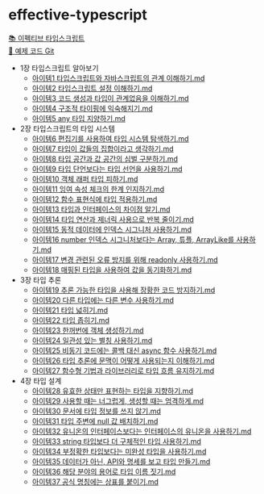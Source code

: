 # effective-typescript

[📚 이펙티브 타입스크립트](https://product.kyobobook.co.kr/detail/S000001033114)  
[🔗 예제 코드 Git](https://github.com/danvk/effective-typescript)

<!-- FOLDER_STRUCTURE_START -->
- 1장 타입스크립트 알아보기
    - [아이템1 타입스크립트와 자바스크립트의 관계 이해하기.md](https://github.com/Jungle-JavaScript-Study/effective-typescript/blob/main/1%EC%9E%A5%20%ED%83%80%EC%9E%85%EC%8A%A4%ED%81%AC%EB%A6%BD%ED%8A%B8%20%EC%95%8C%EC%95%84%EB%B3%B4%EA%B8%B0/%EC%95%84%EC%9D%B4%ED%85%9C1%20%ED%83%80%EC%9E%85%EC%8A%A4%ED%81%AC%EB%A6%BD%ED%8A%B8%EC%99%80%20%EC%9E%90%EB%B0%94%EC%8A%A4%ED%81%AC%EB%A6%BD%ED%8A%B8%EC%9D%98%20%EA%B4%80%EA%B3%84%20%EC%9D%B4%ED%95%B4%ED%95%98%EA%B8%B0.md)
    - [아이템2 타입스크립트 설정 이해하기.md](https://github.com/Jungle-JavaScript-Study/effective-typescript/blob/main/1%EC%9E%A5%20%ED%83%80%EC%9E%85%EC%8A%A4%ED%81%AC%EB%A6%BD%ED%8A%B8%20%EC%95%8C%EC%95%84%EB%B3%B4%EA%B8%B0/%EC%95%84%EC%9D%B4%ED%85%9C2%20%ED%83%80%EC%9E%85%EC%8A%A4%ED%81%AC%EB%A6%BD%ED%8A%B8%20%EC%84%A4%EC%A0%95%20%EC%9D%B4%ED%95%B4%ED%95%98%EA%B8%B0.md)
    - [아이템3 코드 생성과 타입이 관계없음을 이해하기.md](https://github.com/Jungle-JavaScript-Study/effective-typescript/blob/main/1%EC%9E%A5%20%ED%83%80%EC%9E%85%EC%8A%A4%ED%81%AC%EB%A6%BD%ED%8A%B8%20%EC%95%8C%EC%95%84%EB%B3%B4%EA%B8%B0/%EC%95%84%EC%9D%B4%ED%85%9C3%20%EC%BD%94%EB%93%9C%20%EC%83%9D%EC%84%B1%EA%B3%BC%20%ED%83%80%EC%9E%85%EC%9D%B4%20%EA%B4%80%EA%B3%84%EC%97%86%EC%9D%8C%EC%9D%84%20%EC%9D%B4%ED%95%B4%ED%95%98%EA%B8%B0.md)
    - [아이템4 구조적 타이핑에 익숙해지기.md](https://github.com/Jungle-JavaScript-Study/effective-typescript/blob/main/1%EC%9E%A5%20%ED%83%80%EC%9E%85%EC%8A%A4%ED%81%AC%EB%A6%BD%ED%8A%B8%20%EC%95%8C%EC%95%84%EB%B3%B4%EA%B8%B0/%EC%95%84%EC%9D%B4%ED%85%9C4%20%EA%B5%AC%EC%A1%B0%EC%A0%81%20%ED%83%80%EC%9D%B4%ED%95%91%EC%97%90%20%EC%9D%B5%EC%88%99%ED%95%B4%EC%A7%80%EA%B8%B0.md)
    - [아이템5 any 타입 지양하기.md](https://github.com/Jungle-JavaScript-Study/effective-typescript/blob/main/1%EC%9E%A5%20%ED%83%80%EC%9E%85%EC%8A%A4%ED%81%AC%EB%A6%BD%ED%8A%B8%20%EC%95%8C%EC%95%84%EB%B3%B4%EA%B8%B0/%EC%95%84%EC%9D%B4%ED%85%9C5%20any%20%ED%83%80%EC%9E%85%20%EC%A7%80%EC%96%91%ED%95%98%EA%B8%B0.md)
- 2장 타입스크립트의 타입 시스템
    - [아이템6 편집기를 사용하여 타입 시스템 탐색하기.md](https://github.com/Jungle-JavaScript-Study/effective-typescript/blob/main/2%EC%9E%A5%20%ED%83%80%EC%9E%85%EC%8A%A4%ED%81%AC%EB%A6%BD%ED%8A%B8%EC%9D%98%20%ED%83%80%EC%9E%85%20%EC%8B%9C%EC%8A%A4%ED%85%9C/%EC%95%84%EC%9D%B4%ED%85%9C6%20%ED%8E%B8%EC%A7%91%EA%B8%B0%EB%A5%BC%20%EC%82%AC%EC%9A%A9%ED%95%98%EC%97%AC%20%ED%83%80%EC%9E%85%20%EC%8B%9C%EC%8A%A4%ED%85%9C%20%ED%83%90%EC%83%89%ED%95%98%EA%B8%B0.md)
    - [아이템7 타입이 값들의 집합이라고 생각하기.md](https://github.com/Jungle-JavaScript-Study/effective-typescript/blob/main/2%EC%9E%A5%20%ED%83%80%EC%9E%85%EC%8A%A4%ED%81%AC%EB%A6%BD%ED%8A%B8%EC%9D%98%20%ED%83%80%EC%9E%85%20%EC%8B%9C%EC%8A%A4%ED%85%9C/%EC%95%84%EC%9D%B4%ED%85%9C7%20%ED%83%80%EC%9E%85%EC%9D%B4%20%EA%B0%92%EB%93%A4%EC%9D%98%20%EC%A7%91%ED%95%A9%EC%9D%B4%EB%9D%BC%EA%B3%A0%20%EC%83%9D%EA%B0%81%ED%95%98%EA%B8%B0.md)
    - [아이템8 타입 공간과 값 공간의 심벌 구분하기.md](https://github.com/Jungle-JavaScript-Study/effective-typescript/blob/main/2%EC%9E%A5%20%ED%83%80%EC%9E%85%EC%8A%A4%ED%81%AC%EB%A6%BD%ED%8A%B8%EC%9D%98%20%ED%83%80%EC%9E%85%20%EC%8B%9C%EC%8A%A4%ED%85%9C/%EC%95%84%EC%9D%B4%ED%85%9C8%20%ED%83%80%EC%9E%85%20%EA%B3%B5%EA%B0%84%EA%B3%BC%20%EA%B0%92%20%EA%B3%B5%EA%B0%84%EC%9D%98%20%EC%8B%AC%EB%B2%8C%20%EA%B5%AC%EB%B6%84%ED%95%98%EA%B8%B0.md)
    - [아이템9 타입 단언보다는 타입 선언을 사용하기.md](https://github.com/Jungle-JavaScript-Study/effective-typescript/blob/main/2%EC%9E%A5%20%ED%83%80%EC%9E%85%EC%8A%A4%ED%81%AC%EB%A6%BD%ED%8A%B8%EC%9D%98%20%ED%83%80%EC%9E%85%20%EC%8B%9C%EC%8A%A4%ED%85%9C/%EC%95%84%EC%9D%B4%ED%85%9C9%20%ED%83%80%EC%9E%85%20%EB%8B%A8%EC%96%B8%EB%B3%B4%EB%8B%A4%EB%8A%94%20%ED%83%80%EC%9E%85%20%EC%84%A0%EC%96%B8%EC%9D%84%20%EC%82%AC%EC%9A%A9%ED%95%98%EA%B8%B0.md)
    - [아이템10 객체 래퍼 타입 피하기.md](https://github.com/Jungle-JavaScript-Study/effective-typescript/blob/main/2%EC%9E%A5%20%ED%83%80%EC%9E%85%EC%8A%A4%ED%81%AC%EB%A6%BD%ED%8A%B8%EC%9D%98%20%ED%83%80%EC%9E%85%20%EC%8B%9C%EC%8A%A4%ED%85%9C/%EC%95%84%EC%9D%B4%ED%85%9C10%20%EA%B0%9D%EC%B2%B4%20%EB%9E%98%ED%8D%BC%20%ED%83%80%EC%9E%85%20%ED%94%BC%ED%95%98%EA%B8%B0.md)
    - [아이템11 잉여 속성 체크의 한계 인지하기.md](https://github.com/Jungle-JavaScript-Study/effective-typescript/blob/main/2%EC%9E%A5%20%ED%83%80%EC%9E%85%EC%8A%A4%ED%81%AC%EB%A6%BD%ED%8A%B8%EC%9D%98%20%ED%83%80%EC%9E%85%20%EC%8B%9C%EC%8A%A4%ED%85%9C/%EC%95%84%EC%9D%B4%ED%85%9C11%20%EC%9E%89%EC%97%AC%20%EC%86%8D%EC%84%B1%20%EC%B2%B4%ED%81%AC%EC%9D%98%20%ED%95%9C%EA%B3%84%20%EC%9D%B8%EC%A7%80%ED%95%98%EA%B8%B0.md)
    - [아이템12 함수 표현식에 타입 적용하기.md](https://github.com/Jungle-JavaScript-Study/effective-typescript/blob/main/2%EC%9E%A5%20%ED%83%80%EC%9E%85%EC%8A%A4%ED%81%AC%EB%A6%BD%ED%8A%B8%EC%9D%98%20%ED%83%80%EC%9E%85%20%EC%8B%9C%EC%8A%A4%ED%85%9C/%EC%95%84%EC%9D%B4%ED%85%9C12%20%ED%95%A8%EC%88%98%20%ED%91%9C%ED%98%84%EC%8B%9D%EC%97%90%20%ED%83%80%EC%9E%85%20%EC%A0%81%EC%9A%A9%ED%95%98%EA%B8%B0.md)
    - [아이템13 타입과 인터페이스의 차이점 알기.md](https://github.com/Jungle-JavaScript-Study/effective-typescript/blob/main/2%EC%9E%A5%20%ED%83%80%EC%9E%85%EC%8A%A4%ED%81%AC%EB%A6%BD%ED%8A%B8%EC%9D%98%20%ED%83%80%EC%9E%85%20%EC%8B%9C%EC%8A%A4%ED%85%9C/%EC%95%84%EC%9D%B4%ED%85%9C13%20%ED%83%80%EC%9E%85%EA%B3%BC%20%EC%9D%B8%ED%84%B0%ED%8E%98%EC%9D%B4%EC%8A%A4%EC%9D%98%20%EC%B0%A8%EC%9D%B4%EC%A0%90%20%EC%95%8C%EA%B8%B0.md)
    - [아이템14 타입 연산과 제너릭 사용으로 반복 줄이기.md](https://github.com/Jungle-JavaScript-Study/effective-typescript/blob/main/2%EC%9E%A5%20%ED%83%80%EC%9E%85%EC%8A%A4%ED%81%AC%EB%A6%BD%ED%8A%B8%EC%9D%98%20%ED%83%80%EC%9E%85%20%EC%8B%9C%EC%8A%A4%ED%85%9C/%EC%95%84%EC%9D%B4%ED%85%9C14%20%ED%83%80%EC%9E%85%20%EC%97%B0%EC%82%B0%EA%B3%BC%20%EC%A0%9C%EB%84%88%EB%A6%AD%20%EC%82%AC%EC%9A%A9%EC%9C%BC%EB%A1%9C%20%EB%B0%98%EB%B3%B5%20%EC%A4%84%EC%9D%B4%EA%B8%B0.md)
    - [아이템15 동적 데이터에 인덱스 시그니처 사용하기.md](https://github.com/Jungle-JavaScript-Study/effective-typescript/blob/main/2%EC%9E%A5%20%ED%83%80%EC%9E%85%EC%8A%A4%ED%81%AC%EB%A6%BD%ED%8A%B8%EC%9D%98%20%ED%83%80%EC%9E%85%20%EC%8B%9C%EC%8A%A4%ED%85%9C/%EC%95%84%EC%9D%B4%ED%85%9C15%20%EB%8F%99%EC%A0%81%20%EB%8D%B0%EC%9D%B4%ED%84%B0%EC%97%90%20%EC%9D%B8%EB%8D%B1%EC%8A%A4%20%EC%8B%9C%EA%B7%B8%EB%8B%88%EC%B2%98%20%EC%82%AC%EC%9A%A9%ED%95%98%EA%B8%B0.md)
    - [아이템16 number 인덱스 시그니처보다는 Array, 튜플, ArrayLike를 사용하기.md](https://github.com/Jungle-JavaScript-Study/effective-typescript/blob/main/2%EC%9E%A5%20%ED%83%80%EC%9E%85%EC%8A%A4%ED%81%AC%EB%A6%BD%ED%8A%B8%EC%9D%98%20%ED%83%80%EC%9E%85%20%EC%8B%9C%EC%8A%A4%ED%85%9C/%EC%95%84%EC%9D%B4%ED%85%9C16%20number%20%EC%9D%B8%EB%8D%B1%EC%8A%A4%20%EC%8B%9C%EA%B7%B8%EB%8B%88%EC%B2%98%EB%B3%B4%EB%8B%A4%EB%8A%94%20Array%2C%20%ED%8A%9C%ED%94%8C%2C%20ArrayLike%EB%A5%BC%20%EC%82%AC%EC%9A%A9%ED%95%98%EA%B8%B0.md)
    - [아이템17 변경 관련된 오류 방지를 위해 readonly 사용하기.md](https://github.com/Jungle-JavaScript-Study/effective-typescript/blob/main/2%EC%9E%A5%20%ED%83%80%EC%9E%85%EC%8A%A4%ED%81%AC%EB%A6%BD%ED%8A%B8%EC%9D%98%20%ED%83%80%EC%9E%85%20%EC%8B%9C%EC%8A%A4%ED%85%9C/%EC%95%84%EC%9D%B4%ED%85%9C17%20%EB%B3%80%EA%B2%BD%20%EA%B4%80%EB%A0%A8%EB%90%9C%20%EC%98%A4%EB%A5%98%20%EB%B0%A9%EC%A7%80%EB%A5%BC%20%EC%9C%84%ED%95%B4%20readonly%20%EC%82%AC%EC%9A%A9%ED%95%98%EA%B8%B0.md)
    - [아이템18 매핑된 타입을 사용하여 값을 동기화하기.md](https://github.com/Jungle-JavaScript-Study/effective-typescript/blob/main/2%EC%9E%A5%20%ED%83%80%EC%9E%85%EC%8A%A4%ED%81%AC%EB%A6%BD%ED%8A%B8%EC%9D%98%20%ED%83%80%EC%9E%85%20%EC%8B%9C%EC%8A%A4%ED%85%9C/%EC%95%84%EC%9D%B4%ED%85%9C18%20%EB%A7%A4%ED%95%91%EB%90%9C%20%ED%83%80%EC%9E%85%EC%9D%84%20%EC%82%AC%EC%9A%A9%ED%95%98%EC%97%AC%20%EA%B0%92%EC%9D%84%20%EB%8F%99%EA%B8%B0%ED%99%94%ED%95%98%EA%B8%B0.md)
- 3장 타입 추론
    - [아이템19 추론 가능한 타입을 사용해 장황한 코드 방지하기.md](https://github.com/Jungle-JavaScript-Study/effective-typescript/blob/main/3%EC%9E%A5%20%ED%83%80%EC%9E%85%20%EC%B6%94%EB%A1%A0/%EC%95%84%EC%9D%B4%ED%85%9C19%20%EC%B6%94%EB%A1%A0%20%EA%B0%80%EB%8A%A5%ED%95%9C%20%ED%83%80%EC%9E%85%EC%9D%84%20%EC%82%AC%EC%9A%A9%ED%95%B4%20%EC%9E%A5%ED%99%A9%ED%95%9C%20%EC%BD%94%EB%93%9C%20%EB%B0%A9%EC%A7%80%ED%95%98%EA%B8%B0.md)
    - [아이템20 다른 타입에는 다른 변수 사용하기.md](https://github.com/Jungle-JavaScript-Study/effective-typescript/blob/main/3%EC%9E%A5%20%ED%83%80%EC%9E%85%20%EC%B6%94%EB%A1%A0/%EC%95%84%EC%9D%B4%ED%85%9C20%20%EB%8B%A4%EB%A5%B8%20%ED%83%80%EC%9E%85%EC%97%90%EB%8A%94%20%EB%8B%A4%EB%A5%B8%20%EB%B3%80%EC%88%98%20%EC%82%AC%EC%9A%A9%ED%95%98%EA%B8%B0.md)
    - [아이템21 타입 넓히기.md](https://github.com/Jungle-JavaScript-Study/effective-typescript/blob/main/3%EC%9E%A5%20%ED%83%80%EC%9E%85%20%EC%B6%94%EB%A1%A0/%EC%95%84%EC%9D%B4%ED%85%9C21%20%ED%83%80%EC%9E%85%20%EB%84%93%ED%9E%88%EA%B8%B0.md)
    - [아이템22 타입 좁히기.md](https://github.com/Jungle-JavaScript-Study/effective-typescript/blob/main/3%EC%9E%A5%20%ED%83%80%EC%9E%85%20%EC%B6%94%EB%A1%A0/%EC%95%84%EC%9D%B4%ED%85%9C22%20%ED%83%80%EC%9E%85%20%EC%A2%81%ED%9E%88%EA%B8%B0.md)
    - [아이템23 한꺼번에 객체 생성하기.md](https://github.com/Jungle-JavaScript-Study/effective-typescript/blob/main/3%EC%9E%A5%20%ED%83%80%EC%9E%85%20%EC%B6%94%EB%A1%A0/%EC%95%84%EC%9D%B4%ED%85%9C23%20%ED%95%9C%EA%BA%BC%EB%B2%88%EC%97%90%20%EA%B0%9D%EC%B2%B4%20%EC%83%9D%EC%84%B1%ED%95%98%EA%B8%B0.md)
    - [아이템24 일관성 있는 별칭 사용하기.md](https://github.com/Jungle-JavaScript-Study/effective-typescript/blob/main/3%EC%9E%A5%20%ED%83%80%EC%9E%85%20%EC%B6%94%EB%A1%A0/%EC%95%84%EC%9D%B4%ED%85%9C24%20%EC%9D%BC%EA%B4%80%EC%84%B1%20%EC%9E%88%EB%8A%94%20%EB%B3%84%EC%B9%AD%20%EC%82%AC%EC%9A%A9%ED%95%98%EA%B8%B0.md)
    - [아이템25 비동기 코드에는 콜백 대신 async 함수 사용하기.md](https://github.com/Jungle-JavaScript-Study/effective-typescript/blob/main/3%EC%9E%A5%20%ED%83%80%EC%9E%85%20%EC%B6%94%EB%A1%A0/%EC%95%84%EC%9D%B4%ED%85%9C25%20%EB%B9%84%EB%8F%99%EA%B8%B0%20%EC%BD%94%EB%93%9C%EC%97%90%EB%8A%94%20%EC%BD%9C%EB%B0%B1%20%EB%8C%80%EC%8B%A0%20async%20%ED%95%A8%EC%88%98%20%EC%82%AC%EC%9A%A9%ED%95%98%EA%B8%B0.md)
    - [아이템26 타입 추론에 문맥이 어떻게 사용되는지 이해하기.md](https://github.com/Jungle-JavaScript-Study/effective-typescript/blob/main/3%EC%9E%A5%20%ED%83%80%EC%9E%85%20%EC%B6%94%EB%A1%A0/%EC%95%84%EC%9D%B4%ED%85%9C26%20%ED%83%80%EC%9E%85%20%EC%B6%94%EB%A1%A0%EC%97%90%20%EB%AC%B8%EB%A7%A5%EC%9D%B4%20%EC%96%B4%EB%96%BB%EA%B2%8C%20%EC%82%AC%EC%9A%A9%EB%90%98%EB%8A%94%EC%A7%80%20%EC%9D%B4%ED%95%B4%ED%95%98%EA%B8%B0.md)
    - [아이템27 함수형 기법과 라이브러리로 타입 흐름 유지하기.md](https://github.com/Jungle-JavaScript-Study/effective-typescript/blob/main/3%EC%9E%A5%20%ED%83%80%EC%9E%85%20%EC%B6%94%EB%A1%A0/%EC%95%84%EC%9D%B4%ED%85%9C27%20%ED%95%A8%EC%88%98%ED%98%95%20%EA%B8%B0%EB%B2%95%EA%B3%BC%20%EB%9D%BC%EC%9D%B4%EB%B8%8C%EB%9F%AC%EB%A6%AC%EB%A1%9C%20%ED%83%80%EC%9E%85%20%ED%9D%90%EB%A6%84%20%EC%9C%A0%EC%A7%80%ED%95%98%EA%B8%B0.md)
- 4장 타입 설계
    - [아이템28 유효한 상태만 표현하는 타입을 지향하기.md](https://github.com/Jungle-JavaScript-Study/effective-typescript/blob/main/4%EC%9E%A5%20%ED%83%80%EC%9E%85%20%EC%84%A4%EA%B3%84/%EC%95%84%EC%9D%B4%ED%85%9C28%20%EC%9C%A0%ED%9A%A8%ED%95%9C%20%EC%83%81%ED%83%9C%EB%A7%8C%20%ED%91%9C%ED%98%84%ED%95%98%EB%8A%94%20%ED%83%80%EC%9E%85%EC%9D%84%20%EC%A7%80%ED%96%A5%ED%95%98%EA%B8%B0.md)
    - [아이템29 사용할 때는 너그럽게, 생성할 때는 엄격하게.md](https://github.com/Jungle-JavaScript-Study/effective-typescript/blob/main/4%EC%9E%A5%20%ED%83%80%EC%9E%85%20%EC%84%A4%EA%B3%84/%EC%95%84%EC%9D%B4%ED%85%9C29%20%EC%82%AC%EC%9A%A9%ED%95%A0%20%EB%95%8C%EB%8A%94%20%EB%84%88%EA%B7%B8%EB%9F%BD%EA%B2%8C%2C%20%EC%83%9D%EC%84%B1%ED%95%A0%20%EB%95%8C%EB%8A%94%20%EC%97%84%EA%B2%A9%ED%95%98%EA%B2%8C.md)
    - [아이템30 문서에 타입 정보를 쓰지 않기.md](https://github.com/Jungle-JavaScript-Study/effective-typescript/blob/main/4%EC%9E%A5%20%ED%83%80%EC%9E%85%20%EC%84%A4%EA%B3%84/%EC%95%84%EC%9D%B4%ED%85%9C30%20%EB%AC%B8%EC%84%9C%EC%97%90%20%ED%83%80%EC%9E%85%20%EC%A0%95%EB%B3%B4%EB%A5%BC%20%EC%93%B0%EC%A7%80%20%EC%95%8A%EA%B8%B0.md)
    - [아이템31 타입 주변에 null 값 배치하기.md](https://github.com/Jungle-JavaScript-Study/effective-typescript/blob/main/4%EC%9E%A5%20%ED%83%80%EC%9E%85%20%EC%84%A4%EA%B3%84/%EC%95%84%EC%9D%B4%ED%85%9C31%20%ED%83%80%EC%9E%85%20%EC%A3%BC%EB%B3%80%EC%97%90%20null%20%EA%B0%92%20%EB%B0%B0%EC%B9%98%ED%95%98%EA%B8%B0.md)
    - [아이템32 유니온의 인터페이스보다는 인터페이스의 유니온을 사용하기.md](https://github.com/Jungle-JavaScript-Study/effective-typescript/blob/main/4%EC%9E%A5%20%ED%83%80%EC%9E%85%20%EC%84%A4%EA%B3%84/%EC%95%84%EC%9D%B4%ED%85%9C32%20%EC%9C%A0%EB%8B%88%EC%98%A8%EC%9D%98%20%EC%9D%B8%ED%84%B0%ED%8E%98%EC%9D%B4%EC%8A%A4%EB%B3%B4%EB%8B%A4%EB%8A%94%20%EC%9D%B8%ED%84%B0%ED%8E%98%EC%9D%B4%EC%8A%A4%EC%9D%98%20%EC%9C%A0%EB%8B%88%EC%98%A8%EC%9D%84%20%EC%82%AC%EC%9A%A9%ED%95%98%EA%B8%B0.md)
    - [아이템33 string 타입보다 더 구체적인 타입 사용하기.md](https://github.com/Jungle-JavaScript-Study/effective-typescript/blob/main/4%EC%9E%A5%20%ED%83%80%EC%9E%85%20%EC%84%A4%EA%B3%84/%EC%95%84%EC%9D%B4%ED%85%9C33%20string%20%ED%83%80%EC%9E%85%EB%B3%B4%EB%8B%A4%20%EB%8D%94%20%EA%B5%AC%EC%B2%B4%EC%A0%81%EC%9D%B8%20%ED%83%80%EC%9E%85%20%EC%82%AC%EC%9A%A9%ED%95%98%EA%B8%B0.md)
    - [아이템34 부정확한 타입보다는 미완성 타입을 사용하기.md](https://github.com/Jungle-JavaScript-Study/effective-typescript/blob/main/4%EC%9E%A5%20%ED%83%80%EC%9E%85%20%EC%84%A4%EA%B3%84/%EC%95%84%EC%9D%B4%ED%85%9C34%20%EB%B6%80%EC%A0%95%ED%99%95%ED%95%9C%20%ED%83%80%EC%9E%85%EB%B3%B4%EB%8B%A4%EB%8A%94%20%EB%AF%B8%EC%99%84%EC%84%B1%20%ED%83%80%EC%9E%85%EC%9D%84%20%EC%82%AC%EC%9A%A9%ED%95%98%EA%B8%B0.md)
    - [아이템35 데이터가 아닌, API와 명세를 보고 타입 만들기.md](https://github.com/Jungle-JavaScript-Study/effective-typescript/blob/main/4%EC%9E%A5%20%ED%83%80%EC%9E%85%20%EC%84%A4%EA%B3%84/%EC%95%84%EC%9D%B4%ED%85%9C35%20%EB%8D%B0%EC%9D%B4%ED%84%B0%EA%B0%80%20%EC%95%84%EB%8B%8C%2C%20API%EC%99%80%20%EB%AA%85%EC%84%B8%EB%A5%BC%20%EB%B3%B4%EA%B3%A0%20%ED%83%80%EC%9E%85%20%EB%A7%8C%EB%93%A4%EA%B8%B0.md)
    - [아이템36 해당 분야의 용어로 타입 이름 짓기.md](https://github.com/Jungle-JavaScript-Study/effective-typescript/blob/main/4%EC%9E%A5%20%ED%83%80%EC%9E%85%20%EC%84%A4%EA%B3%84/%EC%95%84%EC%9D%B4%ED%85%9C36%20%ED%95%B4%EB%8B%B9%20%EB%B6%84%EC%95%BC%EC%9D%98%20%EC%9A%A9%EC%96%B4%EB%A1%9C%20%ED%83%80%EC%9E%85%20%EC%9D%B4%EB%A6%84%20%EC%A7%93%EA%B8%B0.md)
    - [아이템37 공식 명칭에는 상표를 붙이기.md](https://github.com/Jungle-JavaScript-Study/effective-typescript/blob/main/4%EC%9E%A5%20%ED%83%80%EC%9E%85%20%EC%84%A4%EA%B3%84/%EC%95%84%EC%9D%B4%ED%85%9C37%20%EA%B3%B5%EC%8B%9D%20%EB%AA%85%EC%B9%AD%EC%97%90%EB%8A%94%20%EC%83%81%ED%91%9C%EB%A5%BC%20%EB%B6%99%EC%9D%B4%EA%B8%B0.md)

<!-- FOLDER_STRUCTURE_END -->
